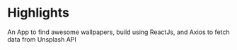 # Highlights
An App to find awesome wallpapers, build using ReactJs, and Axios to fetch data from Unsplash API
 
